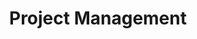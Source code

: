 ---
# This topic lives at
# https://digital.gov/topics/project-management

# Topic Title
title: "Project Management"

# description — keep it short and clear
# summary: ""

# Weight
weight: 1

# For more information on managing topics,
# see https://github.com/GSA/digitalgov.gov/wiki/topics
---